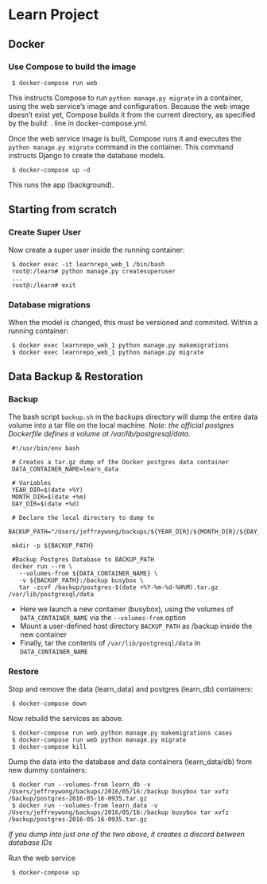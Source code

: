 # Learn Project

## Docker 

### Use Compose to build the image
```
 $ docker-compose run web 
```
This instructs Compose to run ```python manage.py migrate``` in a container, using the web service’s image and configuration. Because the web image doesn’t exist yet, Compose builds it from the current directory, as specified by the build: . line in docker-compose.yml.

Once the web service image is built, Compose runs it and executes the ```python manage.py migrate``` command in the container. This command instructs Django to create the database models.


```
 $ docker-compose up -d
```

This runs the app (background).

## Starting from scratch
### Create Super User
Now create a super user inside the running container:
```
 $ docker exec -it learnrepo_web_1 /bin/bash    
 root@:/learn# python manage.py createsuperuser
 ...
 root@:/learn# exit
```

### Database migrations
When the model is changed, this must be versioned and commited. Within a running container:
```
 $ docker exec learnrepo_web_1 python manage.py makemigrations
 $ docker exec learnrepo_web_1 python manage.py migrate 
```


## Data Backup & Restoration
### Backup 
The bash script `backup.sh` in the backups directory will dump the entire data volume into a tar file on the local machine. 
*Note: the official postgres Dockerfile defines a volume at /var/lib/postgresql/data.*
```
 #!/usr/bin/env bash

 # Creates a tar.gz dump of the Docker postgres data container
 DATA_CONTAINER_NAME=learn_data

 # Variables
 YEAR_DIR=$(date +%Y)
 MONTH_DIR=$(date +%m)
 DAY_DIR=$(date +%d)

 # Declare the local directory to dump to
 BACKUP_PATH="/Users/jeffreywong/backups/${YEAR_DIR}/${MONTH_DIR}/${DAY_DIR}"

 mkdir -p ${BACKUP_PATH}
​
 #Backup Postgres Database to BACKUP_PATH
 docker run --rm \
   --volumes-from ${DATA_CONTAINER_NAME} \
   -v ${BACKUP_PATH}:/backup busybox \
   tar -zcvf /backup/postgres-$(date +%Y-%m-%d-%H%M).tar.gz /var/lib/postgresql/data
```
* Here we launch a new container (busybox), using the volumes of `DATA_CONTAINER_NAME` via the `--volumes-from` option
* Mount a user-defined host directory `BACKUP_PATH` as /backup inside the new container 
* Finally, tar the contents of `/var/lib/postgresql/data` in `DATA_CONTAINER_NAME` 

### Restore
Stop and remove the data (learn_data) and postgres (learn_db) containers:
```
 $ docker-compose down  
```
Now rebuild the services as above.
```
 $ docker-compose run web python manage.py makemigrations cases
 $ docker-compose run web python manage.py migrate
 $ docker-compose kill
```

Dump the data into the database and data containers (learn_data/db) from new dummy containers:
```
 $ docker run --volumes-from learn_db -v /Users/jeffreywong/backups/2016/05/16:/backup busybox tar xvfz /backup/postgres-2016-05-16-0935.tar.gz
 $ docker run --volumes-from learn_data -v /Users/jeffreywong/backups/2016/05/16:/backup busybox tar xvfz /backup/postgres-2016-05-16-0935.tar.gz
```
*If you dump into just one of the two above, it creates a discord between database IDs*
 
Run the web service
```
 $ docker-compose up
```